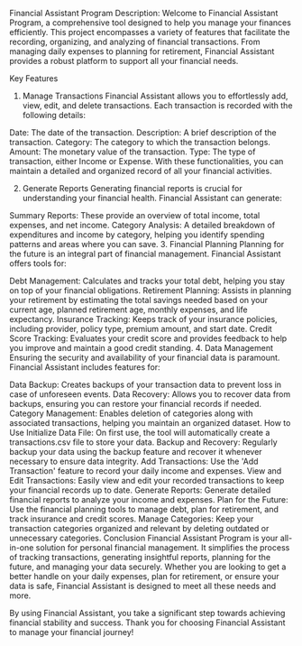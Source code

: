 Financial Assistant Program 
Description:
Welcome to Financial Assistant Program, a comprehensive tool designed to help you manage your finances efficiently. This project encompasses a variety of features that facilitate the recording, organizing, and analyzing of financial transactions. From managing daily expenses to planning for retirement, Financial Assistant provides a robust platform to support all your financial needs.

Key Features
1. Manage Transactions
Financial Assistant allows you to effortlessly add, view, edit, and delete transactions. Each transaction is recorded with the following details:

Date: The date of the transaction.
Description: A brief description of the transaction.
Category: The category to which the transaction belongs.
Amount: The monetary value of the transaction.
Type: The type of transaction, either Income or Expense.
With these functionalities, you can maintain a detailed and organized record of all your financial activities.

2. Generate Reports
Generating financial reports is crucial for understanding your financial health. Financial Assistant can generate:

Summary Reports: These provide an overview of total income, total expenses, and net income.
Category Analysis: A detailed breakdown of expenditures and income by category, helping you identify spending patterns and areas where you can save.
3. Financial Planning
Planning for the future is an integral part of financial management. Financial Assistant offers tools for:

Debt Management: Calculates and tracks your total debt, helping you stay on top of your financial obligations.
Retirement Planning: Assists in planning your retirement by estimating the total savings needed based on your current age, planned retirement age, monthly expenses, and life expectancy.
Insurance Tracking: Keeps track of your insurance policies, including provider, policy type, premium amount, and start date.
Credit Score Tracking: Evaluates your credit score and provides feedback to help you improve and maintain a good credit standing.
4. Data Management
Ensuring the security and availability of your financial data is paramount. Financial Assistant includes features for:

Data Backup: Creates backups of your transaction data to prevent loss in case of unforeseen events.
Data Recovery: Allows you to recover data from backups, ensuring you can restore your financial records if needed.
Category Management: Enables deletion of categories along with associated transactions, helping you maintain an organized dataset.
How to Use
Initialize Data File: On first use, the tool will automatically create a transactions.csv file to store your data.
Backup and Recovery: Regularly backup your data using the backup feature and recover it whenever necessary to ensure data integrity.
Add Transactions: Use the 'Add Transaction' feature to record your daily income and expenses.
View and Edit Transactions: Easily view and edit your recorded transactions to keep your financial records up to date.
Generate Reports: Generate detailed financial reports to analyze your income and expenses.
Plan for the Future: Use the financial planning tools to manage debt, plan for retirement, and track insurance and credit scores.
Manage Categories: Keep your transaction categories organized and relevant by deleting outdated or unnecessary categories.
Conclusion
Financial Assistant Program is your all-in-one solution for personal financial management. It simplifies the process of tracking transactions, generating insightful reports, planning for the future, and managing your data securely. Whether you are looking to get a better handle on your daily expenses, plan for retirement, or ensure your data is safe, Financial Assistant is designed to meet all these needs and more.

By using Financial Assistant, you take a significant step towards achieving financial stability and success. Thank you for choosing Financial Assistant to manage your financial journey!
